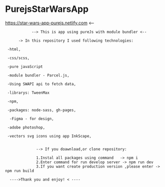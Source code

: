 # PurejsStarWarsApp

   https://star-wars-app-purejs.netlify.com <-- 

                --> This is app using pureJs with module bundler <--

          -> In this repository I used following technologies:
 
     -html,
     
     -css/scss,
     
     -pure javaScript
     
     -module bundler - Parcel.js,
     
     -Using SWAPI api to fetch data,
     
     -librarys: TweenMax
     
     -npm,
     
     -packages: node-sass, gh-pages,
     
      -Figma - for design,
     
     -adobe photoshop,
     
     -vectors svg icons using app InkScape,
     
     
                  --> If you doawnload,or clone repository:
                  
                  1.Instal all packages using command   -> npm i
                  2.Enter command for run develop server -> npm run dev
                  3.If you want create production version ,please enter -> npm run build
                  
      ---->Thank you and enjoy! < ----
                  
